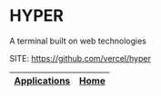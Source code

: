 # HYPER
 
 A terminal built on web technologies
 
 SITE: https://github.com/vercel/hyper

 | [Applications](https://portable-linux-apps.github.io/apps.html) | [Home](https://portable-linux-apps.github.io)
 | --- | --- |
